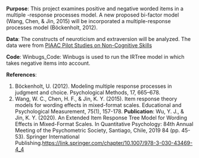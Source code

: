 **Purpose**: This project examines positive and negative worded items in a multiple -response processes model. 
A new proposed bi-factor model (Wang, Chen, & Jin, 2015) will be incorporated a multiple-response processes model (Böckenholt, 2012). 

**Data**: The constructs of neuroticism and extraversion will be analyzed. 
The data were from [PIAAC Pilot Studies on Non-Cognitive Skills](https://www.gesis.org/en/piaac/rdc/data/piaac-pilot-studies-on-non-cognitive-skills/) 

**Code**: 
Winbugs_Code: Winbugs is used to run the IRTree model in which takes negative items into account.

**References**: 

1.	Böckenholt, U. (2012). Modeling multiple response processes in judgment and choice. 
    Psychological Methods, 17, 665–678.
2.	Wang, W. C., Chen, H. F., & Jin, K. Y. (2015). Item response theory models for wording effects in mixed-format scales. 
    Educational and Psychological Measurement, 75(1), 157-178.
**Publication**:
Wu, Y. J., & Jin, K. Y. (2020). An Extended Item Response Tree Model for Wording Effects in Mixed-Format Scales. In Quantitative Psychology: 84th Annual Meeting of the Psychometric Society, Santiago, Chile, 2019 84 (pp. 45-53). Springer International Publishing.https://link.springer.com/chapter/10.1007/978-3-030-43469-4_4
